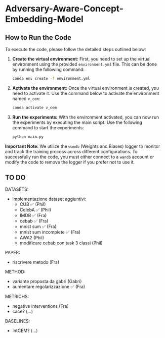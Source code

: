 # Adversary-Aware-Concept-Embedding-Model

## How to Run the Code

To execute the code, please follow the detailed steps outlined below:

1. **Create the virtual environment:**
   First, you need to set up the virtual environment using the provided `environment.yml` file. This can be done by running the following command:
   ```sh
   conda env create -f environment.yml
   ```

2. **Activate the environment:**
   Once the virtual environment is created, you need to activate it. Use the command below to activate the environment named `v_cem`:
   ```sh
   conda activate v_cem
   ```

3. **Run the experiments:**
   With the environment activated, you can now run the experiments by executing the main script. Use the following command to start the experiments:
   ```sh
   python main.py
   ```

**Important Note:** We utilize the `wandb` (Weights and Biases) logger to monitor and track the training process across different configurations. To successfully run the code, you must either connect to a `wandb` account or modify the code to remove the logger if you prefer not to use it.



## TO DO
DATASETS:
- implementazione dataset aggiuntivi: 
   - CUB ✅ (Phil)
   - CelebA ✅ (Phil)
   - IMDB ✅ (Fra)
   - cebab ✅ (Fra)
   - mnist sum ✅ (Fra)
   - mnist sum incomplete ✅ (Fra)
   - AWA2 (Phil)
   - modificare cebab con task 3 classi (Phil)

PAPER:
- riscrivere metodo (Fra)

METHOD:
- variante proposta da gabri (Gabri)
- aumentare regolarizzazione ✅ (Fra)

METRICHS:
- negative interventions (Fra)
- cace? (...)

BASELINES:
- IntCEM? (...)

